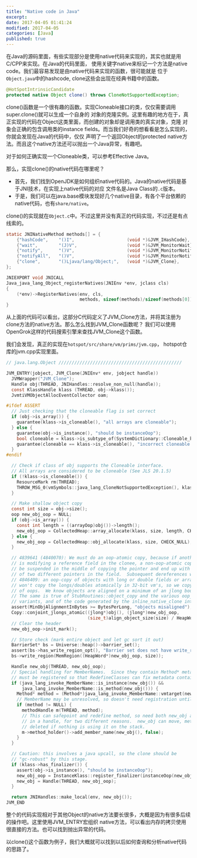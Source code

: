 ```yaml
---
title: "Native code in Java"
excerpt:
date: 2017-04-05 01:41:24
modified: 2017-04-05
categories: [Java]
published: true
---
```


在Java的源码里面，有些实现部分是使用native代码来实现的，其实也就是用C/CPP来实现。在Java的代码里面，
使用关键字native来标记一个方法是native code。我们最容易发现是由native代码来实现的函数，很可能就是
位于`Object.java`中的hashcode, clone这些会出现在经典书籍中的函数。

```java
@HotSpotIntrinsicCandidate
protected native Object clone() throws CloneNotSupportedException;  
```

clone()函数是一个很有趣的函数。实现Cloneable接口的类，仅仅需要调用super.clone()就可以生成一个自身的
对象的克隆实例。这里有趣的地方在于，真正实现的代码在Object这类里面，而创建的对象却是调用类的真实对象，克隆
对象会正确的包含调用类的instance fields。而当我们好奇的想看看是怎么实现的，你就会发现在Java的代码中，仅仅
声明了一个返回Object的protected native方法。而且这个native方法还可以抛出一个Java异常，有趣吧。

对于如何正确实现一个Cloneable类，可以参考Effective Java。

那么，实现clone()的native代码在哪里呢？

 - 首先，我们找到OpenJDK是如何组织native代码的。Java的native代码是基于JNI技术，在实现上native代码的对应
 文件名是Java Class的`.c`版本。
 - 于是，我们可以在java.base模块发现好几个native目录，有各个平台依赖的native代码，也有`share/native`。

clone()的实现就在`Object.c`中。不过这里并没有真正的代码实现，不过还是有点线索的。

```c
static JNINativeMethod methods[] = {
    {"hashCode",    "()I",                    (void *)&JVM_IHashCode},
    {"wait",        "(J)V",                   (void *)&JVM_MonitorWait},
    {"notify",      "()V",                    (void *)&JVM_MonitorNotify},
    {"notifyAll",   "()V",                    (void *)&JVM_MonitorNotifyAll},
    {"clone",       "()Ljava/lang/Object;",   (void *)&JVM_Clone},
};

JNIEXPORT void JNICALL
Java_java_lang_Object_registerNatives(JNIEnv *env, jclass cls)
{
    (*env)->RegisterNatives(env, cls,
                            methods, sizeof(methods)/sizeof(methods[0]));
}
```

从上面的代码可以看出，这部分C代码定义了JVM_Clone方法，并将其注册为clone方法的native方法。那么怎么找到JVM_Clone函数呢？
我们可以使用OpenGrok这样的代码搜索引擎来查找JVM_Clone这个函数。

我们会发现，真正的实现在`hotspot/src/share/vm/prims/jvm.cpp`， hotspot仓库的jvm.cpp实现里面。


```c
// java.lang.Object ///////////////////////////////////////////////

JVM_ENTRY(jobject, JVM_Clone(JNIEnv* env, jobject handle))
  JVMWrapper("JVM_Clone");
  Handle obj(THREAD, JNIHandles::resolve_non_null(handle));
  const KlassHandle klass (THREAD, obj->klass());
  JvmtiVMObjectAllocEventCollector oam;

#ifdef ASSERT
  // Just checking that the cloneable flag is set correct
  if (obj->is_array()) {
    guarantee(klass->is_cloneable(), "all arrays are cloneable");
  } else {
    guarantee(obj->is_instance(), "should be instanceOop");
    bool cloneable = klass->is_subtype_of(SystemDictionary::Cloneable_klass());
    guarantee(cloneable == klass->is_cloneable(), "incorrect cloneable flag");
  }
#endif

  // Check if class of obj supports the Cloneable interface.
  // All arrays are considered to be cloneable (See JLS 20.1.5)
  if (!klass->is_cloneable()) {
    ResourceMark rm(THREAD);
    THROW_MSG_0(vmSymbols::java_lang_CloneNotSupportedException(), klass->external_name());
  }

  // Make shallow object copy
  const int size = obj->size();
  oop new_obj_oop = NULL;
  if (obj->is_array()) {
    const int length = ((arrayOop)obj())->length();
    new_obj_oop = CollectedHeap::array_allocate(klass, size, length, CHECK_NULL);
  } else {
    new_obj_oop = CollectedHeap::obj_allocate(klass, size, CHECK_NULL);
  }

  // 4839641 (4840070): We must do an oop-atomic copy, because if another thread
  // is modifying a reference field in the clonee, a non-oop-atomic copy might
  // be suspended in the middle of copying the pointer and end up with parts
  // of two different pointers in the field.  Subsequent dereferences will crash.
  // 4846409: an oop-copy of objects with long or double fields or arrays of same
  // won't copy the longs/doubles atomically in 32-bit vm's, so we copy jlongs instead
  // of oops.  We know objects are aligned on a minimum of an jlong boundary.
  // The same is true of StubRoutines::object_copy and the various oop_copy
  // variants, and of the code generated by the inline_native_clone intrinsic.
  assert(MinObjAlignmentInBytes >= BytesPerLong, "objects misaligned");
  Copy::conjoint_jlongs_atomic((jlong*)obj(), (jlong*)new_obj_oop,
                               (size_t)align_object_size(size) / HeapWordsPerLong);
  // Clear the header
  new_obj_oop->init_mark();

  // Store check (mark entire object and let gc sort it out)
  BarrierSet* bs = Universe::heap()->barrier_set();
  assert(bs->has_write_region_opt(), "Barrier set does not have write_region");
  bs->write_region(MemRegion((HeapWord*)new_obj_oop, size));

  Handle new_obj(THREAD, new_obj_oop);
  // Special handling for MemberNames.  Since they contain Method* metadata, they
  // must be registered so that RedefineClasses can fix metadata contained in them.
  if (java_lang_invoke_MemberName::is_instance(new_obj()) &&
      java_lang_invoke_MemberName::is_method(new_obj())) {
    Method* method = (Method*)java_lang_invoke_MemberName::vmtarget(new_obj());
    // MemberName may be unresolved, so doesn't need registration until resolved.
    if (method != NULL) {
      methodHandle m(THREAD, method);
      // This can safepoint and redefine method, so need both new_obj and method
      // in a handle, for two different reasons.  new_obj can move, method can be
      // deleted if nothing is using it on the stack.
      m->method_holder()->add_member_name(new_obj(), false);
    }
  }

  // Caution: this involves a java upcall, so the clone should be
  // "gc-robust" by this stage.
  if (klass->has_finalizer()) {
    assert(obj->is_instance(), "should be instanceOop");
    new_obj_oop = InstanceKlass::register_finalizer(instanceOop(new_obj()), CHECK_NULL);
    new_obj = Handle(THREAD, new_obj_oop);
  }

  return JNIHandles::make_local(env, new_obj());
JVM_END
```

整个的代码实现相对于其他Object的native方法要长很多，大概是因为有很多后续的操作吧。这里使用JVM_ENTRY宏组织
native方法，可以看出内存的拷贝使用很直接的方法。也可以找到抛出异常的代码。

以clone()这个函数为例子，我们大概就可以找到以后如何查询和分析native代码的思路了。
